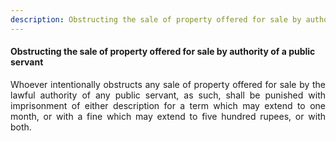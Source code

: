 ```yaml
---
description: Obstructing the sale of property offered for sale by authority of a public servant
---
```


#### Obstructing the sale of property offered for sale by authority of a public servant
<div style="text-align: justify">

Whoever intentionally obstructs any sale of property offered for sale by the lawful authority of any public servant, as such, shall be punished with imprisonment of either description for a term which may extend to one month, or with a fine which may extend to five hundred rupees, or with both.

</div>
